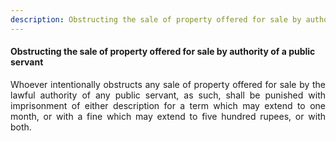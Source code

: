 ```yaml
---
description: Obstructing the sale of property offered for sale by authority of a public servant
---
```


#### Obstructing the sale of property offered for sale by authority of a public servant
<div style="text-align: justify">

Whoever intentionally obstructs any sale of property offered for sale by the lawful authority of any public servant, as such, shall be punished with imprisonment of either description for a term which may extend to one month, or with a fine which may extend to five hundred rupees, or with both.

</div>
